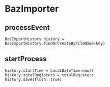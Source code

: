 # BazImporter
## processEvent
    BazImportHistory history = BazImportHistory.findOrCreateByFileName(key)

## startProcess
    history.startTime = LocalDateTime.now()
    history.totalRegisters = totalRegisters
    history.save(flush: true)

